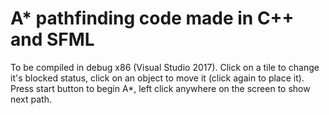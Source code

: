 # A* pathfinding code made in C++ and SFML

To be compiled in debug x86 (Visual Studio 2017).
Click on a tile to change it's blocked status, click on an object to move it (click again to place it).
Press start button to begin A*, left click anywhere on the screen to show next path.
